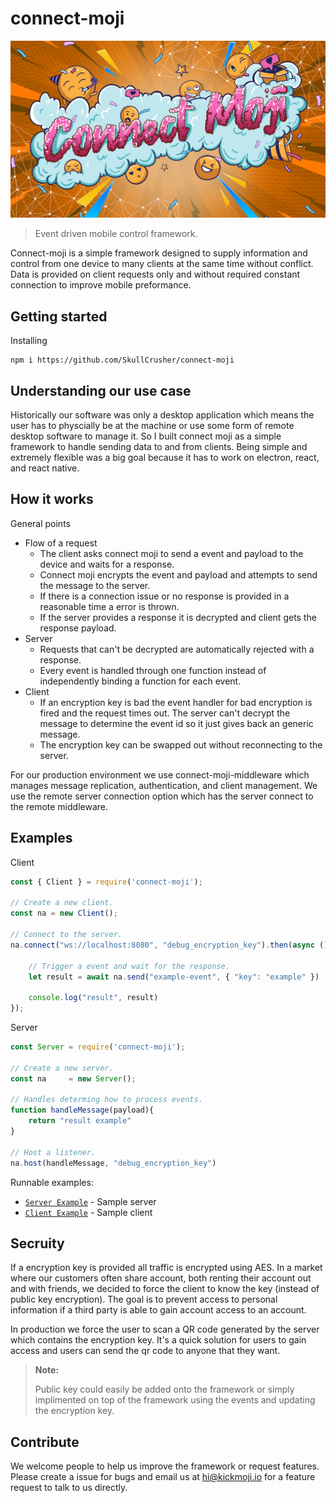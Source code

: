 # connect-moji
 
![logo](connect-moji.jpg)

> Event driven mobile control framework.

Connect-moji is a simple framework designed to supply information and control from one device to many clients at the same time without conflict. Data is provided on client requests only and without required constant connection to improve mobile preformance. 


## Getting started

Installing
```console
npm i https://github.com/SkullCrusher/connect-moji
```

## Understanding our use case
Historically our software was only a desktop application which means the user has to physcially be at the machine or use some form of remote desktop software to manage it. So I built connect moji as a simple framework to handle sending data to and from clients. Being simple and extremely flexible was a big goal because it has to work on electron, react, and react native.

## How it works

General points
- Flow of a request
  - The client asks connect moji to send a event and payload to the device and waits for a response.
  - Connect moji encrypts the event and payload and attempts to send the message to the server.
  - If there is a connection issue or no response is provided in a reasonable time a error is thrown.
  - If the server provides a response it is decrypted and client gets the response payload.
- Server
  - Requests that can't be decrypted are automatically rejected with a response.
  - Every event is handled through one function instead of independently binding a function for each event.
- Client
  - If an encryption key is bad the event handler for bad encryption is fired and the request times out. The server can't decrypt the message to determine the event id so it just gives back an generic message.
  - The encryption key can be swapped out without reconnecting to the server.

For our production environment we use connect-moji-middleware which manages message replication, authentication, and client management. We use the remote server connection option which has the server connect to the remote middleware. 


## Examples

Client
```javascript
const { Client } = require('connect-moji');

// Create a new client.
const na = new Client();

// Connect to the server.
na.connect("ws://localhost:8080", "debug_encryption_key").then(async ()=>{

    // Trigger a event and wait for the response.
    let result = await na.send("example-event", { "key": "example" })

    console.log("result", result)
});

```

Server
```javascript
const Server = require('connect-moji');

// Create a new server.
const na     = new Server();

// Handles determing how to process events.
function handleMessage(payload){
    return "result example"
}

// Host a listener.
na.host(handleMessage, "debug_encryption_key")
```

Runnable examples:
- [`Server Example`](https://github.com/SkullCrusher/connect-moji/blob/main/example-server.js) - Sample server
- [`Client Example`](https://github.com/SkullCrusher/connect-moji/blob/main/example-client.js) - Sample client


## Secruity
If a encryption key is provided all traffic is encrypted using AES. In a market where our customers often share account, both renting their account out and with friends, we decided to force the client to know the key (instead of public key encryption). The goal is to prevent access to personal information if a third party is able to gain account access to an account.

In production we force the user to scan a QR code generated by the server which contains the encryption key. It's a quick solution for users to gain access and users can send the qr code to anyone that they want.

> **Note:**
> 
> Public key could easily be added onto the framework or simply implimented on top of the framework using the events and updating the encryption key.

## Contribute
We welcome people to help us improve the framework or request features. Please create a issue for bugs and email us at hi@kickmoji.io for a feature request to talk to us directly.

